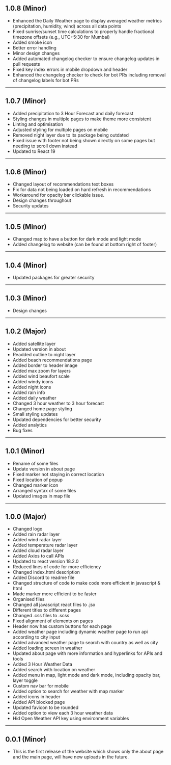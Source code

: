 ## 1.0.8 (Minor)

- Enhanced the Daily Weather page to display averaged weather metrics (precipitation, humidity, wind) across all data points
- Fixed sunrise/sunset time calculations to properly handle fractional timezone offsets (e.g., UTC+5:30 for Mumbai)
- Added smoke icon
- Better error handling
- Minor design changes
- Added automated changelog checker to ensure changelog updates in pull requests
- Fixed key index errors in mobile dropdown and header
- Enhanced the changelog checker to check for bot PRs including removal of changelog labels for bot PRs

---

## 1.0.7 (Minor)

- Added precipitation to 3 Hour Forecast and daily forecast
- Styling changes in multiple pages to make theme more consistent
- Linting and optimisation
- Adjusted styling for multiple pages on mobile
- Removed night layer due to its package being outdated
- Fixed issue with footer not being shown directly on some pages but needing to scroll down instead
- Updated to React 19

---

## 1.0.6 (Minor)

- Changed layout of recommendations text boxes
- Fix for data not being loaded on hard refresh in recommendations
- Workaround for opacity bar clickable issue.
- Design changes throughout
- Security updates

---

## 1.0.5 (Minor)

- Changed map to have a button for dark mode and light mode
- Added changelog to website (can be found at bottom right of footer)

---

## 1.0.4 (Minor)

- Updated packages for greater security

---

## 1.0.3 (Minor)

- Design changes

---

## 1.0.2 (Major)

- Added satellite layer
- Updated version in about
- Readded outline to night layer
- Added beach recommendations page
- Added border to header image
- Added max zoom for layers
- Added wind beaufort scale
- Added windy icons
- Added night icons
- Added rain info
- Added daily weather
- Changed 3 hour weather to 3 hour forecast
- Changed home page styling
- Small styling updates
- Updated dependencies for better security
- Added analytics
- Bug fixes

---

## 1.0.1 (Minor)

- Rename of some files
- Update version in about page
- Fixed marker not staying in correct location
- Fixed location of popup
- Changed marker icon
- Arranged syntax of some files
- Updated images in map file

---

## 1.0.0 (Major)

- Changed logo
- Added rain radar layer
- Added wind radar layer
- Added temperature radar layer
- Added cloud radar layer
- Added Axios to call APIs
- Updated to react version 18.2.0
- Reduced lines of code for more efficiency
- Changed index.html description
- Added Discord to readme file
- Changed structure of code to make code more efficient in javascript & html
- Made marker more efficient to be faster
- Organised files
- Changed all javascript react files to .jsx
- Different titles to different pages
- Changed .css files to .scss
- Fixed alignment of elements on pages
- Header now has custom buttons for each page
- Added weather page including dynamic weather page to run api according to city input
- Added advanced weather page to search with country as well as city
- Added loading screen in weather
- Updated about page with more information and hyperlinks for APIs and tools
- Added 3 Hour Weather Data
- Added search with location on weather
- Added menu in map, light mode and dark mode, including opacity bar, layer toggle
- Custom nav bar for mobile
- Added option to search for weather with map marker
- Added icons in header
- Added API blocked page
- Updated favicon to be rounded
- Added option to view each 3 hour weather data
- Hid Open Weather API key using environment variables

---

## 0.0.1 (Minor)

- This is the first release of the website which shows only the about page and the main page, will have new uploads in the future.
